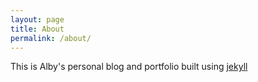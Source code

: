 ```yaml
---
layout: page
title: About
permalink: /about/
---
```


This is Alby's personal blog and portfolio built using [jekyll](https://jekyllrb.com/)

